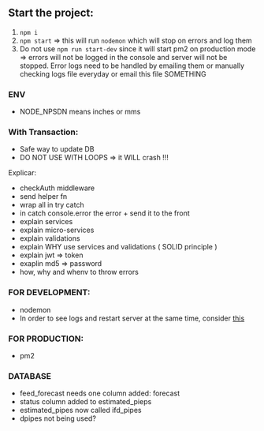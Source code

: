 ## Start the project:

1. `npm i`
2. `npm start` => this will run `nodemon` which will stop on errors and log them
3. Do not use `npm run start-dev` since it will start pm2 on production mode => errors will not be logged in the console and server will not be stopped. Error logs need to be handled by emailing them or manually checking logs file everyday or email this file SOMETHING

### ENV

- NODE_NPSDN means inches or mms

### With Transaction:

- Safe way to update DB
- DO NOT USE WITH LOOPS => it WILL crash !!!

Explicar:

- checkAuth middleware
- send helper fn
- wrap all in try catch
- in catch console.error the error + send it to the front
- explain services
- explain micro-services
- explain validations
- explain WHY use services and validations ( SOLID principle )
- explain jwt => token
- exaplin md5 => password
- how, why and whenv to throw errors

### FOR DEVELOPMENT:

- nodemon
- In order to see logs and restart server at the same time, consider [this](https://stackoverflow.com/questions/19336435/restart-node-js-application-when-uncaught-exception-occurs)

### FOR PRODUCTION:

- pm2

### DATABASE

- feed_forecast needs one column added: forecast
- status column added to estimated_pieps
- estimated_pipes now called ifd_pipes
- dpipes not being used?
